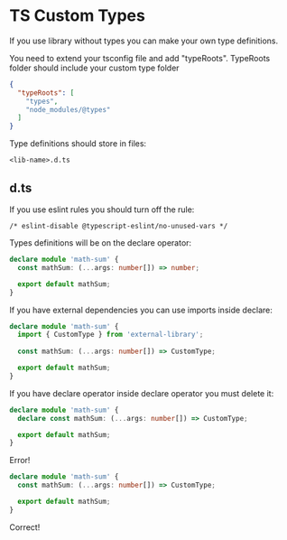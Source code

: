 # TS Custom Types

If you use library without types you can make your own type definitions.

You need to extend your tsconfig file and add "typeRoots". TypeRoots folder should include your custom type folder

```json
{
  "typeRoots": [
    "types",
    "node_modules/@types"
  ]
}
```

Type definitions should store in files:

```text
<lib-name>.d.ts
```

## d.ts

If you use eslint rules you should turn off the rule:

```text
/* eslint-disable @typescript-eslint/no-unused-vars */
```

Types definitions will be on the declare operator:

```typescript
declare module 'math-sum' {
  const mathSum: (...args: number[]) => number;

  export default mathSum;
}
```

If you have external dependencies you can use imports inside declare:

```typescript
declare module 'math-sum' {
  import { CustomType } from 'external-library';
  
  const mathSum: (...args: number[]) => CustomType;

  export default mathSum;
}
```

If you have declare operator inside declare operator you must delete it:

```typescript
declare module 'math-sum' {
  declare const mathSum: (...args: number[]) => CustomType;

  export default mathSum;
}
```

Error!

```typescript
declare module 'math-sum' {
  const mathSum: (...args: number[]) => CustomType;

  export default mathSum;
}
```

Correct!
